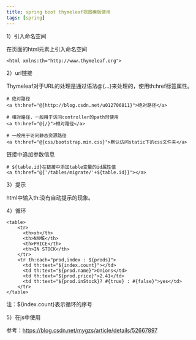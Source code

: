 ```yaml
---
title: spring boot thymeleaf视图模板使用
tags: [spring]
---
```


1）引入命名空间

在页面的html元素上引入命名空间

```
<html xmlns:th="http://www.thymeleaf.org">
```

2）url链接

Thymeleaf对于URL的处理是通过语法@{…}来处理的，使用th:href标签属性。

```
# 绝对路径
<a th:href="@{http://blog.csdn.net/u012706811}">绝对路径</a>

# 相对路径，一般用于访问controller的path时使用
<a th:href="@{/}">相对路径</a>

# 一般用于访问静态资源路径
<a th:href="@{css/bootstrap.min.css}">默认访问static下的css文件夹</a>
```

链接中追加参数信息

```
# ${table.id}在链接中添加table变量的id属性值
<a th:href="@{'/tables/migrate/'+${table.id}}"></a>
```

3）提示

html中输入th:没有自动提示的现象。

4）循环

```
<table>
    <tr>
      <th>xh</th>
      <th>NAME</th>
      <th>PRICE</th>
      <th>IN STOCK</th>
    </tr>
    <tr th:each="prod,index : ${prods}">
      <td th:text="${index.count}"></td>
      <td th:text="${prod.name}">Onions</td>
      <td th:text="${prod.price}">2.41</td>
      <td th:text="${prod.inStock}? #{true} : #{false}">yes</td>
    </tr>
</table>
```

注：${index.count}表示循环的序号

5）在js中使用

参考：https://blog.csdn.net/mygzs/article/details/52667897